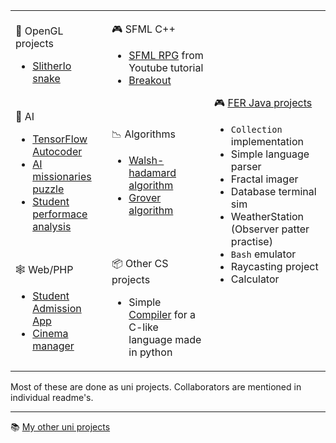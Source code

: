 <!-- :art: OpenGL projects
* [SlitherIo snake](https://github.com/aeoden96/opengl_slitherio) 
 
 :video_game: SFML C++
 * [SFML RPG](https://github.com/aeoden96/SFML_RPG) from Youtube tutorial
 * [Breakout](https://github.com/aeoden96/breakout_game)

:thought_balloon: AI
 * [TensorFlow Autocoder](https://github.com/aeoden96-uni/TF_autocoder)
 * [AI missionaries puzzle](https://github.com/aeoden96-uni/AI_missionaries)
 * [Student performace analysis](https://github.com/aeoden96-uni/student_performance)

📉 Algorithms
* [Walsh-hadamard algorithm](https://github.com/aeoden96-uni/walsh_hadamard_alg_analysis)
* [Grover algorithm](https://github.com/aeoden96-uni/grover_algorithm)

🕸 Web/PHP
* [Student Admission App](https://github.com/aeoden96-uni/DB_project)
* [Cinema manager](https://github.com/aeoden96-uni/cinema_manager)

📦 Other CS projects
* Simple [Compiler](https://github.com/aeoden96-uni/py_compiler) for a C-like language made in python


Most of these are done as uni projects. Collaborators are mentioned in individual readme's.

***
:books: [My other uni projects](https://github.com/aeoden96-uni) -->


<table>
<tr>
<td>
 
:art: OpenGL projects
* [SlitherIo snake](https://github.com/aeoden96/opengl_slitherio) 
 
</td>
<td>
 
 :video_game: SFML C++
 * [SFML RPG](https://github.com/aeoden96/SFML_RPG) from Youtube tutorial
 * [Breakout](https://github.com/aeoden96/breakout_game)
 
</td>
<td rowspan="3">
 
  :video_game: [FER Java projects](https://github.com/aeoden96/java_FER_projects)
 
 * ```Collection``` implementation
 * Simple language parser
 * Fractal imager
 * Database terminal sim
 * WeatherStation (Observer patter practise)
 * ```Bash``` emulator
 * Raycasting project
 * Calculator 
 
</td> 
 
</tr>
<tr>
<td>
 
 :thought_balloon: AI
 * [TensorFlow Autocoder](https://github.com/aeoden96-uni/TF_autocoder)
 * [AI missionaries puzzle](https://github.com/aeoden96-uni/AI_missionaries)
 * [Student performace analysis](https://github.com/aeoden96-uni/student_performance)

</td>
<td>
 
📉 Algorithms
* [Walsh-hadamard algorithm](https://github.com/aeoden96-uni/walsh_hadamard_alg_analysis)
* [Grover algorithm](https://github.com/aeoden96-uni/grover_algorithm)
  
</td>
</tr>
<tr>
<td>

🕸 Web/PHP
* [Student Admission App](https://github.com/aeoden96-uni/DB_project)
* [Cinema manager](https://github.com/aeoden96-uni/cinema_manager) 
 
</td>
<td>

📦 Other CS projects
* Simple [Compiler](https://github.com/aeoden96-uni/py_compiler) for a C-like language made in python
 
</td>
</tr>


</table>

Most of these are done as uni projects. Collaborators are mentioned in individual readme's.

***
:books: [My other uni projects](https://github.com/aeoden96-uni)

<!--
**aeoden96/aeoden96** is a ✨ _special_ ✨ repository because its `README.md` (this file) appears on your GitHub profile.

Here are some ideas to get you started:

- 🔭 I’m currently working on ...
- 🌱 I’m currently learning ...
- 👯 I’m looking to collaborate on ...
- 🤔 I’m looking for help with ...
- 💬 Ask me about ...
- 📫 How to reach me: ...
- 😄 Pronouns: ...
- ⚡ Fun fact: ...
-->
